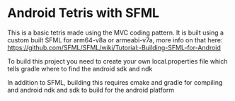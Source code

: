# Android Tetris with SFML

This is a basic tetris made using the MVC coding pattern.
It is built using a custom built SFML for arm64-v8a or armeabi-v7a,
more info on that here:
https://github.com/SFML/SFML/wiki/Tutorial:-Building-SFML-for-Android

To build this project you need to create your own local.properties file
which tells gradle where to find the android sdk and ndk

In addition to SFML, building this requires cmake and gradle for compiling and android ndk and sdk to build for the android platform 
